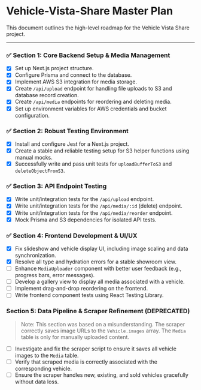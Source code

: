 # Vehicle-Vista-Share Master Plan

This document outlines the high-level roadmap for the Vehicle Vista Share project.

---

### ✅ Section 1: Core Backend Setup & Media Management
- [x] Set up Next.js project structure.
- [x] Configure Prisma and connect to the database.
- [x] Implement AWS S3 integration for media storage.
- [x] Create `/api/upload` endpoint for handling file uploads to S3 and database record creation.
- [x] Create `/api/media` endpoints for reordering and deleting media.
- [x] Set up environment variables for AWS credentials and bucket configuration.

### ✅ Section 2: Robust Testing Environment
- [x] Install and configure Jest for a Next.js project.
- [x] Create a stable and reliable testing setup for S3 helper functions using manual mocks.
- [x] Successfully write and pass unit tests for `uploadBufferToS3` and `deleteObjectFromS3`.

### ✅ Section 3: API Endpoint Testing
- [x] Write unit/integration tests for the `/api/upload` endpoint.
- [x] Write unit/integration tests for the `/api/media/:id` (delete) endpoint.
- [x] Write unit/integration tests for the `/api/media/reorder` endpoint.
- [x] Mock Prisma and S3 dependencies for isolated API tests.

### ✅ Section 4: Frontend Development & UI/UX
- [x] Fix slideshow and vehicle display UI, including image scaling and data synchronization.
- [x] Resolve all type and hydration errors for a stable showroom view.
- [ ] Enhance `MediaUploader` component with better user feedback (e.g., progress bars, error messages).
- [ ] Develop a gallery view to display all media associated with a vehicle.
- [ ] Implement drag-and-drop reordering on the frontend.
- [ ] Write frontend component tests using React Testing Library.

### Section 5: Data Pipeline & Scraper Refinement (DEPRECATED)
> Note: This section was based on a misunderstanding. The scraper correctly saves image URLs to the `Vehicle.images` array. The `Media` table is only for manually uploaded content.
- [ ] Investigate and fix the scraper script to ensure it saves all vehicle images to the `Media` table.
- [ ] Verify that scraped media is correctly associated with the corresponding vehicle.
- [ ] Ensure the scraper handles new, existing, and sold vehicles gracefully without data loss.
